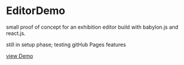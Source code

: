 # EditorDemo
small proof of concept for an exhibition editor build with babylon.js and react.js.

still in setup phase; testing gitHub Pages features

[view Demo](https://99-knots.github.io/EditorDemo/)
